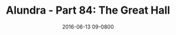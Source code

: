 ---
layout: entry.pug
title: "Alundra - Part 84: The Great Hall"
date: 2016-06-13 09-0800
publishDate: 2017-10-31 12:00:00 -0800
categories: playthroughs alundra
draft: true
---
